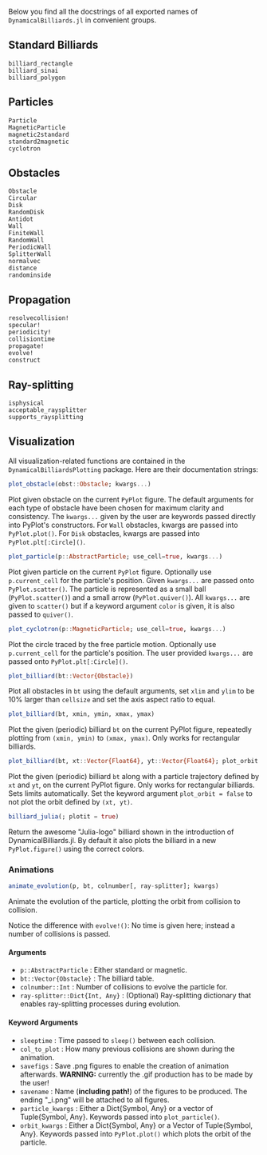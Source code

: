 Below you find all the docstrings of all exported names of `DynamicalBilliards.jl` in convenient groups.

## Standard Billiards

```@docs
billiard_rectangle
billiard_sinai
billiard_polygon
```

## Particles

```@docs
Particle
MagneticParticle
magnetic2standard
standard2magnetic
cyclotron
```

## Obstacles

```@docs
Obstacle
Circular
Disk
RandomDisk
Antidot
Wall
FiniteWall
RandomWall
PeriodicWall
SplitterWall
normalvec
distance
randominside
```

## Propagation

```@docs
resolvecollision!
specular!
periodicity!
collisiontime
propagate!
evolve!
construct
```

## Ray-splitting

```@docs
isphysical
acceptable_raysplitter
supports_raysplitting
```

## Visualization
All visualization-related functions are contained in the `DynamicalBilliardsPlotting` package.
Here are their documentation strings:

```julia
plot_obstacle(obst::Obstacle; kwargs...)
```
Plot given obstacle on the current `PyPlot` figure. The default arguments for
each type of obstacle have been chosen for maximum clarity and
consistency. The `kwargs...` given by the user are keywords passed directly into PyPlot's
constructors. For `Wall` obstacles, kwargs are passed into `PyPlot.plot()`. For
`Disk` obstacles, kwargs are passed into `PyPlot.plt[:Circle]()`.

```julia
plot_particle(p::AbstractParticle; use_cell=true, kwargs...)
```
Plot given particle on the current `PyPlot` figure. Optionally use `p.current_cell` for
the particle's position. Given `kwargs...` are passed onto `PyPlot.scatter()`.
The particle is represented as a small ball (`PyPlot.scatter()`) and a small arrow (`PyPlot.quiver()`).
All `kwargs...` are given to `scatter()` but if a keyword argument `color` is given,
it is also passed to `quiver()`.

```julia
plot_cyclotron(p::MagneticParticle; use_cell=true, kwargs...)
```
Plot the circle traced by the free particle motion. Optionally use `p.current_cell` for
the particle's position. The user provided `kwargs...` are passed onto `PyPlot.plt[:Circle]()`.

```julia
plot_billiard(bt::Vector{Obstacle})
```
Plot all obstacles in `bt` using the default arguments, set
`xlim` and `ylim` to be 10% larger than `cellsize` and
set the axis aspect ratio to equal.

```julia
plot_billiard(bt, xmin, ymin, xmax, ymax)
```
Plot the given (periodic) billiard `bt` on the current PyPlot figure, repeatedly
plotting from `(xmin, ymin)` to `(xmax, ymax)`. Only works for rectangular billiards.

```julia
plot_billiard(bt, xt::Vector{Float64}, yt::Vector{Float64}; plot_orbit = true)
```
Plot the given (periodic) billiard `bt` along with a particle trajectory defined
by `xt` and `yt`, on the current PyPlot figure. Only works for rectangular billiards.
Sets limits automatically. Set the keyword argument `plot_orbit = false` to not
plot the orbit defined by `(xt, yt)`.

```julia
billiard_julia(; plotit = true)
```
Return the awesome "Julia-logo" billiard shown in the introduction
of DynamicalBilliards.jl. By default it also plots the billiard in a new
`PyPlot.figure()` using the correct colors.

### Animations

```julia
animate_evolution(p, bt, colnumber[, ray-splitter]; kwargs)
```
Animate the evolution of the particle, plotting the orbit from collision to collision.

Notice the difference with `evolve!()`: No time is given here; instead a number of
collisions is passed.

#### Arguments
* `p::AbstractParticle` : Either standard or magnetic.
* `bt::Vector{Obstacle}` : The billiard table.
* `colnumber::Int` : Number of collisions to evolve the particle for.
* `ray-splitter::Dict{Int, Any}` : (Optional) Ray-splitting dictionary
  that enables ray-splitting processes during evolution.
#### Keyword Arguments
* `sleeptime` : Time passed to `sleep()` between each collision.
* `col_to_plot` : How many previous collisions are shown during the animation.
* `savefigs` : Save .png figures to enable the creation of animation afterwards.
  **WARNING:** currently the .gif production has to be made by the user!
* `savename` : Name (**including path!**) of the figures to be produced. The ending
  "\_i.png" will be attached to all figures.
* `particle_kwargs` : Either a Dict{Symbol, Any} or a vector of Tuple{Symbol, Any}.
  Keywords passed into `plot_particle()`.
* `orbit_kwargs` : Either a Dict{Symbol, Any} or a Vector of Tuple{Symbol, Any}.
  Keywords passed into `PyPlot.plot()` which plots the orbit of the particle.
